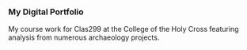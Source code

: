 
### My Digital Portfolio

My course work for Clas299 at the College of the Holy Cross featuring analysis from numerous archaeology projects.

